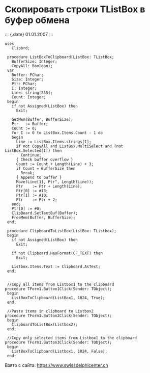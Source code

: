 Скопировать строки TListBox в буфер обмена
==========================================

::: {.date}
01.01.2007
:::

    uses
       Clipbrd;
     
     procedure ListBoxToClipboard(ListBox: TListBox;
       BufferSize: Integer;
       CopyAll: Boolean);
     var
       Buffer: PChar;
       Size: Integer;
       Ptr: PChar;
       I: Integer;
       Line: string[255];
       Count: Integer;
     begin
       if not Assigned(ListBox) then
         Exit;
     
       GetMem(Buffer, BufferSize);
       Ptr   := Buffer;
       Count := 0;
       for I := 0 to ListBox.Items.Count - 1 do
       begin
         Line := ListBox.Items.strings[I];
         if not CopyAll and ListBox.MultiSelect and (not ListBox.Selected[I]) then
           Continue;
         { Check buffer overflow }
         Count := Count + Length(Line) + 3;
         if Count = BufferSize then
           Break;
         { Append to buffer }
         Move(Line[1], Ptr^, Length(Line));
         Ptr    := Ptr + Length(Line);
         Ptr[0] := #13;
         Ptr[1] := #10;
         Ptr    := Ptr + 2;
       end;
       Ptr[0] := #0;
       ClipBoard.SetTextBuf(Buffer);
       FreeMem(Buffer, BufferSize);
     end;
     
     procedure ClipboardToListBox(ListBox: TListbox);
     begin
       if not Assigned(ListBox) then
         Exit;
     
       if not Clipboard.HasFormat(CF_TEXT) then
         Exit;
     
       Listbox.Items.Text := Clipboard.AsText;
     end;
     
     
     //Copy all items from Listbox1 to the clipboard 
    procedure TForm1.Button1Click(Sender: TObject);
     begin
       ListBoxToClipboard(ListBox1, 1024, True);
     end;
     
     //Paste items in clipboard to Listbox2 
    procedure TForm1.Button2Click(Sender: TObject);
     begin
       ClipboardToListBox(Listbox2);
     end;
     
     //Copy only selected items from Listbox1 to the clipboard 
    procedure TForm1.Button3Click(Sender: TObject);
     begin
       ListBoxToClipboard(Listbox1, 1024, False);
     end;

Взято с сайта: <https://www.swissdelphicenter.ch>
